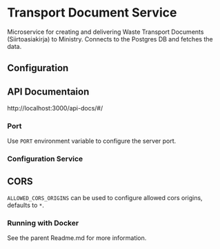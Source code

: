 # Transport Document Service

Microservice for creating and delivering Waste Transport Documents (Siirtoasiakirja) to Ministry. 
Connects to the Postgres DB and fetches the data. 

## Configuration


## API Documentaion
http://localhost:3000/api-docs/#/


### Port
Use ``PORT`` environment variable to configure the server port.

### Configuration Service

## CORS
``ALLOWED_CORS_ORIGINS`` can be used to configure allowed cors origins, defaults to ``*``.

### Running with Docker
See the parent Readme.md for more information.
